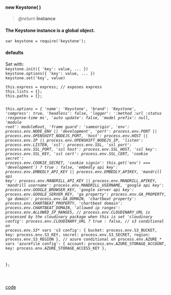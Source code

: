 #### new Keystone( )  
> _@return_ **Instance**   

<div class="code-header" ><h4> The Keystone instance is a global object.</h4></div><pre class=" language-javascript  "><code  class=" language-javascript">var keystone = require('keystone'); </code></pre> 

<div class="code-header" ><h4> defaults</h4>Set with:<br /><code>keystone.init({ 'key': value, ... })</code> <br />  <code>keystone.options({ 'key': value, ... })</code><br /><code>keystone.set('key', value)</code>  </div><pre class=" language-javascript  "><code  class=" language-javascript">this.express = express; // exposes express
this.lists = {};
this.paths = {}; 

this._options = {
	'name': 'Keystone',
	'brand': 'Keystone',
	'compress': true,
	'headless': false,
	'logger': ':method :url :status :response-time ms',
	'auto update': false,
	'model prefix': null,
	'module root': moduleRoot,
	'frame guard': 'sameorigin',
	'env': process.env.NODE_ENV || 'development',
	'port': process.env.PORT || process.env.OPENSHIFT_NODEJS_PORT,
	'host': process.env.HOST || process.env.IP || process.env.OPENSHIFT_NODEJS_IP,
	'listen': process.env.LISTEN,
	'ssl': process.env.SSL,
	'ssl port': process.env.SSL_PORT,
	'ssl host': process.env.SSL_HOST,
	'ssl key': process.env.SSL_KEY,
	'ssl cert': process.env.SSL_CERT,
	'cookie secret': process.env.COOKIE_SECRET,
	'cookie signin': this.get('env') === 'development') ? true : false,
	'embedly api key': process.env.EMBEDLY_API_KEY || process.env.EMBEDLY_APIKEY,
	'mandrill api key': process.env.MANDRILL_API_KEY || process.env.MANDRILL_APIKEY,
	'mandrill username': process.env.MANDRILL_USERNAME,
	'google api key':  process.env.GOOGLE_BROWSER_KEY,
	'google server api key':  process.env.GOOGLE_SERVER_KEY,
	'ga property':  process.env.GA_PROPERTY,
	'ga domain': process.env.GA_DOMAIN,
	'chartbeat property': process.env.CHARTBEAT_PROPERTY,
	'chartbeat domain': process.env.CHARTBEAT_DOMAIN,
	'allowed ip ranges': process.env.ALLOWED_IP_RANGES,
	// process.env.CLOUDINARY_URL is processed by the cloudinary package when this is set
	'cloudinary config': process.env.CLOUDINARY\_URL ? true : false,
	// s3 conditional on process.env.S3_* vars
	's3 config': { bucket: process.env.S3_BUCKET, key: process.env.S3_KEY, secret: process.env.S3_SECRET, region: process.env.S3_REGION }, 
	// azure conditional on process.env.AZURE_* vars
	'azurefile config': { account: process.env.AZURE_STORAGE_ACCOUNT, key: process.env.AZURE_STORAGE_ACCESS_KEY },
		
};



</code></pre> 

<div class="code-header addGitHubLink" data-file="index.js"> <a href="#" class="loadCode"> code</a></div><pre class=" language-javascript hideCode api"></pre> 


